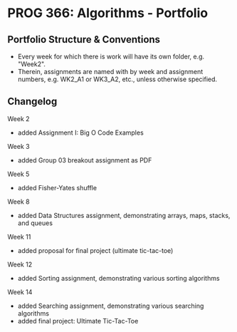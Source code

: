 # PROG 366: Algorithms - Portfolio
## Portfolio Structure & Conventions
- Every week for which there is work will have its own folder, e.g. "Week2".
- Therein, assignments are named with by week and assignment numbers, e.g. WK2_A1 or WK3_A2, etc., unless otherwise specified.

## Changelog
Week 2
- added Assignment I: Big O Code Examples

Week 3
- added Group 03 breakout assignment as PDF

Week 5
- added Fisher-Yates shuffle

Week 8
- added Data Structures assignment, demonstrating arrays, maps, stacks, and queues

Week 11
- added proposal for final project (ultimate tic-tac-toe)

Week 12
- added Sorting assignment, demonstrating various sorting algorithms

Week 14
- added Searching assignment, demonstrating various searching algorithms
- added final project: Ultimate Tic-Tac-Toe
